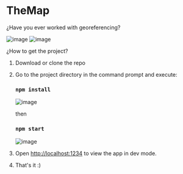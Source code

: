 # TheMap

¿Have you ever worked with georeferencing?

![image](https://user-images.githubusercontent.com/44687875/211937069-bc082c35-77be-40e7-ad5a-f2ec685321f3.png)
![image](https://user-images.githubusercontent.com/44687875/211937973-57ae03f3-682a-442d-9b03-064702ff59dc.png)

¿How to get the project?

1. Download or clone the repo

3. Go to the project directory in the command prompt and execute:

   ### `npm install`
   
   ![image](https://user-images.githubusercontent.com/44687875/211939188-ca4020aa-a44c-4dea-83c9-bf70ea54196e.png)

   then

   ### `npm start`
   
   ![image](https://user-images.githubusercontent.com/44687875/211937798-c0c045f7-2936-47fd-bc6b-731b8d92081a.png)
   


4. Open [http://localhost:1234](http://localhost:1234) to view the app in dev mode.

5. That's it :)

